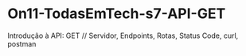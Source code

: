 # On11-TodasEmTech-s7-API-GET
Introdução à API: GET // Servidor, Endpoints, Rotas, Status Code, curl, postman
